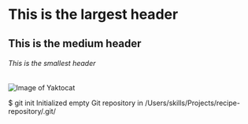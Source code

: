 # This is the largest header
## This is the medium header
###### This is the smallest header

![Image of Yaktocat](https://octodex.github.com/images/yaktocat.png)

$ git init
Initialized empty Git repository in /Users/skills/Projects/recipe-repository/.git/
